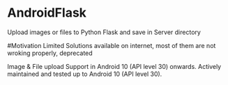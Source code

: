 # AndroidFlask

Upload images or files to Python Flask and save in Server directory


#Motivation
Limited Solutions available on internet, most of them are not wroking properly, deprecated

Image & File upload Support in Android 10 (API level 30) onwards. Actively maintained and tested up to Android 10 (API level 30).
